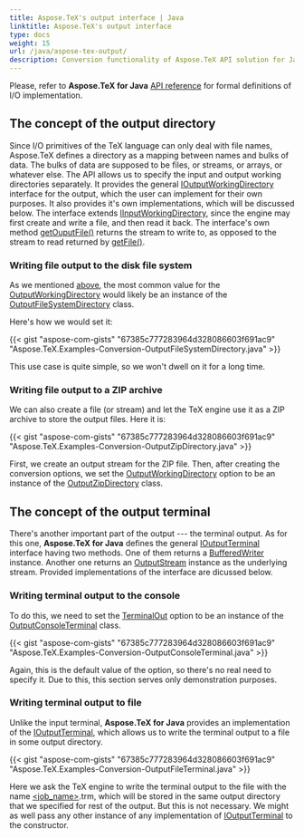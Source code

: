 ```yaml
---
title: Aspose.TeX's output interface | Java
linktitle: Aspose.TeX's output interface
type: docs
weight: 15
url: /java/aspose-tex-output/
description: Conversion functionality of Aspose.TeX API solution for Java with TeX, as an output format is explained here with the code examples.
---
```


Please, refer to **Aspose.TeX for Java** [API reference](https://reference.aspose.com/tex/java/com.aspose.tex/package-frame) for formal definitions of I/O implementation.

## **The concept of the output directory**
Since I/O primitives of the TeX language can only deal with file names, Aspose.TeX defines a directory as a mapping between names and bulks of data. The bulks of data are supposed to be files, or streams, or arrays, or whatever else. The API allows us to specify the input and output working directories separately. It provides the general [IOutputWorkingDirectory](https://reference.aspose.com/tex/java/com.aspose.tex/IOutputWorkingDirectory) interface for the output, which the user can implement for their own purposes. It also provides it's own implementations, which will be discussed below. The interface extends [IInputWorkingDirectory](https://reference.aspose.com/tex/java/com.aspose.tex/IInputWorkingDirectory), since the engine may first create and write a file, and then read it back. The interface's own method [getOuputFile()](https://reference.aspose.com/tex/java/com.aspose.tex/IOutputWorkingDirectory#getOutputFile-java.lang.String-java.lang.String:A-) returns the stream to write to, as opposed to the stream to read returned by [getFile()](https://reference.aspose.com/tex/java/com.aspose.tex/IInputWorkingDirectory#getFile-java.lang.String-java.lang.String:A-boolean-).

### **Writing file output to the disk file system**

As we mentioned [above](/tex/java/latex-to-png/), the most common value for the [OutputWorkingDirectory](https://reference.aspose.com/tex/java/com.aspose.tex/TeXOptions#getOutputWorkingDirectory--) would likely be an instance of the [OutputFileSystemDirectory](https://reference.aspose.com/tex/java/com.aspose.tex/OutputFileSystemDirectory) class.

Here's how we would set it:

{{< gist "aspose-com-gists" "67385c777283964d328086603f691ac9" "Aspose.TeX.Examples-Conversion-OutputFileSystemDirectory.java" >}}

This use case is quite simple, so we won't dwell on it for a long time.

### **Writing file output to a ZIP archive**

We can also create a file (or stream) and let the TeX engine use it as a ZIP archive to store the output files. Here it is:

{{< gist "aspose-com-gists" "67385c777283964d328086603f691ac9" "Aspose.TeX.Examples-Conversion-OutputZipDirectory.java" >}}

First, we create an output stream for the ZIP file. Then, after creating the conversion options, we set the [OutputWorkingDirectory](https://reference.aspose.com/tex/java/com.aspose.tex/TeXOptions#getOutputWorkingDirectory--) option to be an instance of the [OutputZipDirectory](https://reference.aspose.com/tex/java/com.aspose.tex/OutputZipDirectory) class.

## **The concept of the output terminal**

There's another important part of the output --- the terminal output. As for this one, **Aspose.TeX for Java** defines the general [IOutputTerminal](https://reference.aspose.com/tex/java/com.aspose.tex/IOutputTerminal) interface having two methods. One of them returns a [BufferedWriter](https://docs.oracle.com/javase/6/docs/api/java/io/BufferedWriter.html) instance. Another one returns an [OutputStream](https://docs.oracle.com/javase/6/docs/api/java/io/OutputStream.html) instance as the underlying stream. Provided implementations of the interface are dicussed below.

### **Writing terminal output to the console**

To do this, we need to set the [TerminalOut](https://reference.aspose.com/tex/java/com.aspose.tex/TeXOptions#getTerminalOut--) option to be an instance of the [OutputConsoleTerminal](https://reference.aspose.com/tex/java/com.aspose.tex/OutputConsoleTerminal) class.

{{< gist "aspose-com-gists" "67385c777283964d328086603f691ac9" "Aspose.TeX.Examples-Conversion-OutputConsoleTerminal.java" >}}

Again, this is the default value of the option, so there's no real need to specify it. Due to this, this section serves only demonstration purposes.

### **Writing terminal output to file**

Unlike the input terminal, **Aspose.TeX for Java** provides an implementation of the [IOutputTerminal](https://reference.aspose.com/tex/java/com.aspose.tex/IOutputTerminal), which allows us to write the terminal output to a file in some output directory.

{{< gist "aspose-com-gists" "67385c777283964d328086603f691ac9" "Aspose.TeX.Examples-Conversion-OutputFileTerminal.java" >}} 

Here we ask the TeX engine to write the terminal output to the file with the name [<job_name>](/tex/net/tex-io/#tex-output).trm, which will be stored in the same output directory that we specified for rest of the output. But this is not necessary. We might as well pass any other instance of any implementation of [IOutputTerminal](https://reference.aspose.com/tex/java/com.aspose.tex/IOutputTerminal) to the constructor.